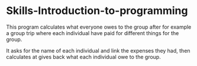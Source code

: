 # Skills-Introduction-to-programming

This program calculates what everyone owes to the group after for example a group trip where each individual have paid for different things for the group. 

It asks for the name of each individual and link the expenses they had, then calculates at gives back what each individual owe to the group. 

